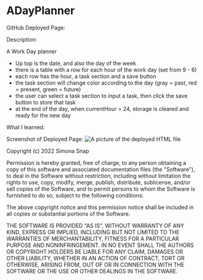 # ADayPlanner

GitHub Deployed Page:

Description:

A Work Day planner
 - Up top is the date, and also the day of the week
 - there is a table with a row for each hour of the work day (set from 9 - 6)
 - each row has the hour, a task section and a save button
 - the task section will change color according to the day (gray = past, red = present, green = future)
 - the user can select a task section to input a task, then click the save button to store that task
 - at the end of the day, when currentHour = 24, storage is cleared and ready for the new day

What I learned:

Screenshot of Deployed Page:
![A picture of the deployed HTML file](./ "Day Planner Screenshot")


Copyright (c) 2022 Simona Snap

Permission is hereby granted, free of charge, to any person obtaining a copy of this software and associated documentation files (the "Software"), to deal in the Software without restriction, including without limitation the rights to use, copy, modify, merge, publish, distribute, sublicense, and/or sell copies of the Software, and to permit persons to whom the Software is furnished to do so, subject to the following conditions:

The above copyright notice and this permission notice shall be included in all copies or substantial portions of the Software.

THE SOFTWARE IS PROVIDED "AS IS", WITHOUT WARRANTY OF ANY KIND, EXPRESS OR IMPLIED, INCLUDING BUT NOT LIMITED TO THE WARRANTIES OF MERCHANTABILITY, FITNESS FOR A PARTICULAR PURPOSE AND NONINFRINGEMENT. IN NO EVENT SHALL THE AUTHORS OR COPYRIGHT HOLDERS BE LIABLE FOR ANY CLAIM, DAMAGES OR OTHER LIABILITY, WHETHER IN AN ACTION OF CONTRACT, TORT OR OTHERWISE, ARISING FROM, OUT OF OR IN CONNECTION WITH THE SOFTWARE OR THE USE OR OTHER DEALINGS IN THE SOFTWARE.